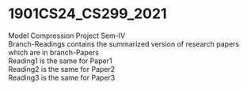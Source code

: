 # 1901CS24_CS299_2021
Model Compression Project Sem-IV<br/>
Branch-Readings contains the summarized version of research papers which are in branch-Papers<br/>
Reading1 is the same for Paper1<br/>
Reading2 is the same for Paper2<br/>
Reading3 is the same for Paper3
